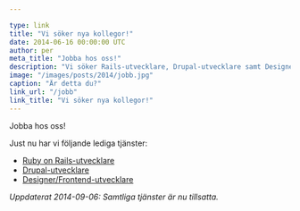 ```yaml
---

type: link
title: "Vi söker nya kollegor!"
date: 2014-06-16 00:00:00 UTC
author: per
meta_title: "Jobba hos oss!"
description: "Vi söker Rails-utvecklare, Drupal-utvecklare samt Designer/Frontend-utvecklare."
image: "/images/posts/2014/jobb.jpg"
caption: "Är detta du?"
link_url: "/jobb"
link_title: "Vi söker nya kollegor!"
---
```


<p>Jobba hos oss!</p>

<p>Just nu har vi följande lediga tjänster:</p>
<ul>
  <li><a href="/jobb#backend">Ruby on Rails-utvecklare</a></li>
  <li><a href="/jobb#backend">Drupal-utvecklare</a></li>
  <li><a href="/jobb#frontend">Designer/Frontend-utvecklare</a></li>
</ul>

<p><em>Uppdaterat 2014-09-06: Samtliga tjänster är nu tillsatta.</em></p>
